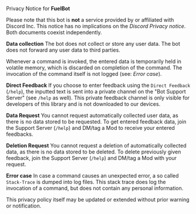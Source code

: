 Privacy Notice for **FuelBot**

Please note that this bot is **not** a service provided by or affiliated with Discord Inc.
This notice has no implications on the *Discord Privacy notice*. Both documents coexist independently.

__**Data collection**__
The bot does not collect or store any user data.
The bot does not forward any user data to third parties.

Whenever a command is invoked, the entered data is temporarily held in volatile memory, which is discarded on completion of the command. The invocation of the command itself is not logged (see: *Error case*).

__Direct Feedback__
If you choose to enter feedback using the `Direct Feedback` (`/help`), the inputted text is sent into a private channel on the "Bot Support Server" (see `/help` as well).
This private feedback channel is only visible for developers of this library and is not downloaded to our devices.

__Data Request__
You cannot request automatically collected user data, as there is no data stored to be requested.
To get entered feedback data, join the Support Server (`/help`) and DM/tag a Mod to receive your entered feedbacks.

__Deletion Request__
You cannot request a deletion of automatically collected data, as there is no data stored to be deleted.
To delete previously given feedback, join the Support Server (`/help`) and DM/tag a Mod with your request.

__**Error case**__
In case a command causes an unexpected error, a so called `Stack-Trace` is dumped into log files.
This stack trace does log the invocation of a command, but does not contain any personal information.

This privacy policy itself may be updated or extended without prior warning or notification.